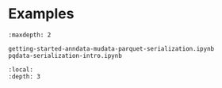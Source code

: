 # Examples

```{toctree}
:maxdepth: 2

getting-started-anndata-mudata-parquet-serialization.ipynb
pqdata-serialization-intro.ipynb
```

```{contents}
:local:
:depth: 3

```
